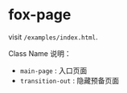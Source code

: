 fox-page
==============

visit `/examples/index.html`.

Class Name 说明：

 * `main-page` : 入口页面
 * `transition-out` : 隐藏预备页面


